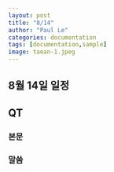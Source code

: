 ```yaml
---
layout: post
title: "8/14"
author: "Paul Le"
categories: documentation
tags: [documentation,sample]
image: taean-1.jpeg
---
```


## 8월 14일 일정

## QT
### 본문
### 말씀
